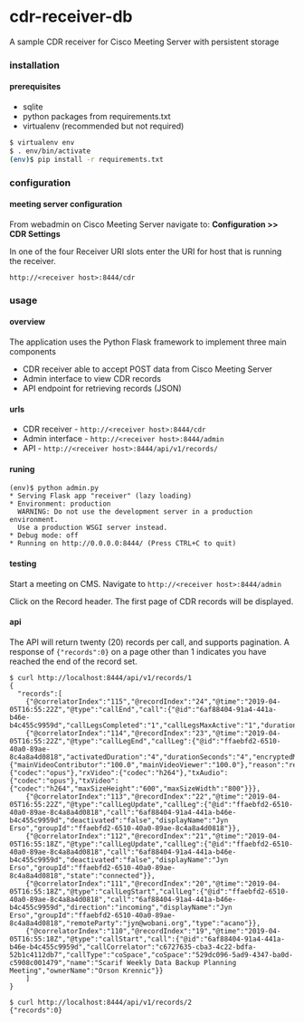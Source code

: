 # cdr-receiver-db
A sample CDR receiver for Cisco Meeting Server with persistent storage

### installation
#### prerequisites
* sqlite
* python packages from requirements.txt
* virtualenv (recommended but not required)

```bash
$ virtualenv env
$ . env/bin/activate
(env)$ pip install -r requirements.txt
```

### configuration
#### meeting server configuration
From webadmin on Cisco Meeting Server navigate to: **Configuration >> CDR Settings**

In one of the four Receiver URI slots enter the URI for host that is running the receiver.

``` http://<receiver host>:8444/cdr ```

### usage
#### overview
The application uses the Python Flask framework to implement three main components
* CDR receiver able to accept POST data from Cisco Meeting Server
* Admin interface to view CDR records
* API endpoint for retrieving records (JSON)

#### urls
* CDR receiver - ```http://<receiver host>:8444/cdr```
* Admin interface - ```http://<receiver host>:8444/admin```
* API - ```http://<receiver host>:8444/api/v1/records/```

#### runing
```
(env)$ python admin.py
* Serving Flask app "receiver" (lazy loading)
* Environment: production
  WARNING: Do not use the development server in a production environment.
  Use a production WSGI server instead.
* Debug mode: off
* Running on http://0.0.0.0:8444/ (Press CTRL+C to quit)
```

#### testing
Start a meeting on CMS. Navigate to ```http://<receiver host>:8444/admin```

Click on the Record header. The first page of CDR records will be displayed.

#### api
The API will return twenty (20) records per call, and supports pagination. A response of ```{"records":0}``` on a page other than 1 indicates you have reached the end of the record set.

```
$ curl http://localhost:8444/api/v1/records/1
{
  "records":[
    {"@correlatorIndex":"115","@recordIndex":"24","@time":"2019-04-05T16:55:22Z","@type":"callEnd","call":{"@id":"6af88404-91a4-441a-b46e-b4c455c9959d","callLegsCompleted":"1","callLegsMaxActive":"1","durationSeconds":"4"}},
    {"@correlatorIndex":"114","@recordIndex":"23","@time":"2019-04-05T16:55:22Z","@type":"callLegEnd","callLeg":{"@id":"ffaebfd2-6510-40a0-89ae-8c4a8a4d0818","activatedDuration":"4","durationSeconds":"4","encryptedMedia":"true","mediaUsagePercentages":{"mainVideoContributor":"100.0","mainVideoViewer":"100.0"},"reason":"remoteTeardown","remoteTeardown":"true","rxAudio":{"codec":"opus"},"rxVideo":{"codec":"h264"},"txAudio":{"codec":"opus"},"txVideo":{"codec":"h264","maxSizeHeight":"600","maxSizeWidth":"800"}}},
    {"@correlatorIndex":"113","@recordIndex":"22","@time":"2019-04-05T16:55:22Z","@type":"callLegUpdate","callLeg":{"@id":"ffaebfd2-6510-40a0-89ae-8c4a8a4d0818","call":"6af88404-91a4-441a-b46e-b4c455c9959d","deactivated":"false","displayName":"Jyn Erso","groupId":"ffaebfd2-6510-40a0-89ae-8c4a8a4d0818"}},
    {"@correlatorIndex":"112","@recordIndex":"21","@time":"2019-04-05T16:55:18Z","@type":"callLegUpdate","callLeg":{"@id":"ffaebfd2-6510-40a0-89ae-8c4a8a4d0818","call":"6af88404-91a4-441a-b46e-b4c455c9959d","deactivated":"false","displayName":"Jyn Erso","groupId":"ffaebfd2-6510-40a0-89ae-8c4a8a4d0818","state":"connected"}},
    {"@correlatorIndex":"111","@recordIndex":"20","@time":"2019-04-05T16:55:18Z","@type":"callLegStart","callLeg":{"@id":"ffaebfd2-6510-40a0-89ae-8c4a8a4d0818","call":"6af88404-91a4-441a-b46e-b4c455c9959d","direction":"incoming","displayName":"Jyn Erso","groupId":"ffaebfd2-6510-40a0-89ae-8c4a8a4d0818","remoteParty":"jyn@wobani.org","type":"acano"}},
    {"@correlatorIndex":"110","@recordIndex":"19","@time":"2019-04-05T16:55:18Z","@type":"callStart","call":{"@id":"6af88404-91a4-441a-b46e-b4c455c9959d","callCorrelator":"c6727635-cba3-4c22-bdfa-52b1c4112db7","callType":"coSpace","coSpace":"529dc096-5ad9-4347-ba0d-c5908c001479","name":"Scarif Weekly Data Backup Planning Meeting","ownerName":"Orson Krennic"}}
    ]
}
```
```
$ curl http://localhost:8444/api/v1/records/2
{"records":0}
```
